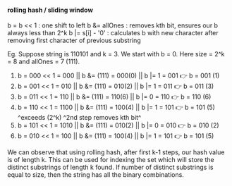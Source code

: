#### rolling hash / sliding window
b = b << 1       :  one shift to left
b &= allOnes        :  removes kth bit, ensures our b always less than 2^k
b |= s\[i] - '0'     :  calculates b with new character after removing first character of previous substring

Eg. Suppose string is 110101 and k = 3. We start with b = 0. Here size = 2^k = 8 and allOnes = 7 (111).
1. b = 000 << 1 = 000  ||  b &= (111) = 000(0)  ||  b |= 1  = 001         👉 b = 001 (1)
2. b = 001 << 1 = 010  ||  b &= (111) = 010(2)  ||  b |= 1  = 011         👉 b = 011 (3)
3. b = 011 << 1 = 110  ||  b &= (111) = 110(6)  ||  b |= 0  = 110         👉 b = 110 (6)
4. b = 110 << 1 = 1100 ||  b &= (111) = 100(4)  ||  b |= 1  = 101         👉 b = 101 (5)
            ^exceeds (2^k)   ^2nd step removes kth bit^
5. b = 101 << 1 = 1010 ||  b &= (111) = 010(2)  ||  b |= 0  = 010         👉 b = 010 (2)
6. b = 010 << 1 = 100  ||  b &= (111) = 100(4)  ||  b |= 1  = 101         👉 b = 101 (5)

We can observe that using rolling hash, after first k-1 steps, our hash value is of length k. This can be used for indexing the set which will store the distinct substrings of length k found. If number of distinct substrings is equal to size, then the string has all the binary combinations.